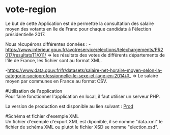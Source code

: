 # vote-region
Le but de cette Application est de permettre la consultation des salaire moyen des votants en Ile de Franc pour chaque candidats à l'élection présidentielle 2017.

Nous récupérons différentes données :
-https://www.interieur.gouv.fr/avotreservice/elections/telechargements/PR2017/resultatsT1/011/ => les résultats des votes de différents départements de l'île de France, les fichier sont au format XML.

-https://www.data.gouv.fr/fr/datasets/salaire-net-horaire-moyen-selon-la-categorie-socioprofessionnelle-le-sexe-et-lage-en-2014/#_ => Le salaire moyen par communes en France au format CSV.

#Utilisation de l'application </br>
Pour faire fonctionner l'application en local, il faut utiliser un serveur PHP.

La version de production est disponible au lien suivant :
[Prod](https://vote-region.herokuapp.com/)

#Schéma et fichier d'exemple XML </br>
Un fichier d'exemple d'export XML est diponible, il se nomme "data.xml" le fichier de schéma XML ou plutot le fichier XSD se nomme "election.xsd".
